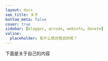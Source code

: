 ```yaml
---
layout: docs
seo_title: 关于
bottom_meta: false
cover: true
sidebar: [blogger, qrcode, webinfo, donate]
valine:
  placeholder: 有什么想对我说的呢？
---
```


下面是关于自己的内容